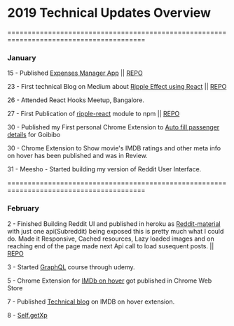 # 2019 Technical Updates Overview

========================================================================================

### January

15 - Published <a href="https://exspensesmgr.herokuapp.com/login" target="_blank">Expenses Manager App</a> || [REPO](https://github.com/dhilipkmr/expense)

23 - First technical Blog on Medium about [Ripple Effect using React](https://medium.com/@dhilipkmr/ripple-in-react-3162875cc9af "Ripple using React") || [REPO](https://github.com/dhilipkmr/ripple-react)

26 - Attended React Hooks Meetup, Bangalore.

27 - First Publication of [ripple-react](https://www.npmjs.com/package/ripple-react) module to npm || [REPO](https://github.com/dhilipkmr/ripple-react)

30 - Published my First personal Chrome Extension to [Auto fill passenger details](https://chrome.google.com/webstore/detail/goibibo-pax-filler/lnfnnnehcpakknabejnlhmiadophihnb?authuser=1) for Goibibo

30 - Chrome Extension to Show movie's IMDB ratings and other meta info on hover has been published and was in Review.

31 - Meesho - Started building my version of Reddit User Interface.

========================================================================================

### February

2 - Finished Building Reddit UI and published in heroku as [Reddit-material](https://reddit-material.herokuapp.com/) with just one api(Subreddit) being exposed this is pretty much what I could do.
Made it Responsive, Cached resources, Lazy loaded images and on reaching end of the page made next Api call to load susequent posts. || [REPO](https://github.com/dhilipkmr/reddit-modern) 

3 - Started [GraphQL](https://www.udemy.com/graphql-with-react-course/) course through udemy.

5 - Chrome Extension for [IMDb on hover](https://chrome.google.com/webstore/detail/imdb-ratings-on-hover/aodmmndimojddogmhmpaemocbibnimkl?authuser=1) got published in Chrome Web Store

7 - Published [Technical blog](https://bit.ly/2RLtxfC) on IMDB on hover extension.

8 - [Self.getXp](https://docs.google.com/document/d/18qk6gKbQX3it1jloqQKZeVQCU8gAqeim9Uy-jF7vNEY/edit)
